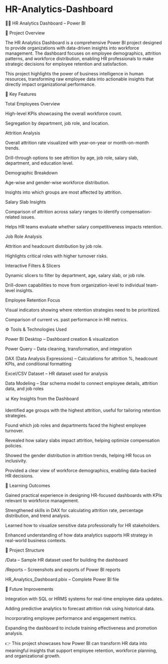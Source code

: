 # HR-Analytics-Dashboard
👨‍💼 HR Analytics Dashboard – Power BI

📌 Project Overview

The HR Analytics Dashboard is a comprehensive Power BI project designed to provide organizations with data-driven insights into workforce management. The dashboard focuses on employee demographics, attrition patterns, and workforce distribution, enabling HR professionals to make strategic decisions for employee retention and satisfaction.

This project highlights the power of business intelligence in human resources, transforming raw employee data into actionable insights that directly impact organizational performance.

🔑 Key Features

Total Employees Overview

High-level KPIs showcasing the overall workforce count.

Segregation by department, job role, and location.

Attrition Analysis

Overall attrition rate visualized with year-on-year or month-on-month trends.

Drill-through options to see attrition by age, job role, salary slab, department, and education level.

Demographic Breakdown

Age-wise and gender-wise workforce distribution.

Insights into which groups are most affected by attrition.

Salary Slab Insights

Comparison of attrition across salary ranges to identify compensation-related issues.

Helps HR teams evaluate whether salary competitiveness impacts retention.

Job Role Analysis

Attrition and headcount distribution by job role.

Highlights critical roles with higher turnover risks.

Interactive Filters & Slicers

Dynamic slicers to filter by department, age, salary slab, or job role.

Drill-down capabilities to move from organization-level to individual team-level insights.

Employee Retention Focus

Visual indicators showing where retention strategies need to be prioritized.

Comparison of current vs. past performance in HR metrics.

⚙️ Tools & Technologies Used

Power BI Desktop – Dashboard creation & visualization

Power Query – Data cleaning, transformation, and integration

DAX (Data Analysis Expressions) – Calculations for attrition %, headcount KPIs, and conditional formatting

Excel/CSV Dataset – HR dataset used for analysis

Data Modeling – Star schema model to connect employee details, attrition data, and job roles

📊 Key Insights from the Dashboard

Identified age groups with the highest attrition, useful for tailoring retention strategies.

Found which job roles and departments faced the highest employee turnover.

Revealed how salary slabs impact attrition, helping optimize compensation policies.

Showed the gender distribution in attrition trends, helping HR focus on inclusivity.

Provided a clear view of workforce demographics, enabling data-backed HR decisions.

🚀 Learning Outcomes

Gained practical experience in designing HR-focused dashboards with KPIs relevant to workforce management.

Strengthened skills in DAX for calculating attrition rate, percentage distribution, and trend analysis.

Learned how to visualize sensitive data professionally for HR stakeholders.

Enhanced understanding of how data analytics supports HR strategy in real-world business contexts.

📂 Project Structure

/Data – Sample HR dataset used for building the dashboard

/Reports – Screenshots and exports of Power BI reports

HR_Analytics_Dashboard.pbix – Complete Power BI file

🔮 Future Improvements

Integration with SQL or HRMS systems for real-time employee data updates.

Adding predictive analytics to forecast attrition risk using historical data.

Incorporating employee performance and engagement metrics.

Expanding the dashboard to include training effectiveness and promotion analysis.

👉 This project showcases how Power BI can transform HR data into meaningful insights that support employee retention, workforce planning, and organizational growth.
